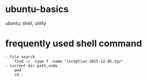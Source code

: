 # ubuntu-basics
ubuntu, shell, utility
# frequently used shell command
    - file search
        find ~/ -type f -name "inception-2015-12-05.tgz"
    - current dir path,undo
        pwd
        cd -
        
    

